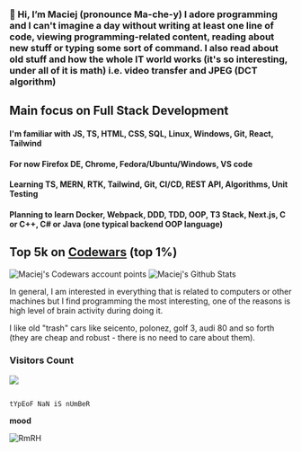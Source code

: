 ### 👋 Hi, I’m Maciej (pronounce  Ma-che-y) I adore programming and I can't imagine a day without writing at least one line of code, viewing programming-related content, reading about new stuff or typing some sort of command. I also read about old stuff and how the whole IT world works (it's so interesting, under all of it is math) i.e. video transfer and JPEG (DCT algorithm)

## Main focus on Full Stack Development

#### I'm familiar with JS, TS, HTML, CSS, SQL, Linux, Windows, Git, React, Tailwind

#### For now Firefox DE, Chrome, Fedora/Ubuntu/Windows, VS code

#### Learning TS, MERN, RTK, Tailwind, Git, CI/CD, REST API, Algorithms, Unit Testing

#### Planning to learn Docker, Webpack, DDD, TDD, OOP, T3 Stack, Next.js, C or C++, C# or Java (one typical backend OOP language)

## Top 5k on [Codewars](https://www.codewars.com/users/maciek367/stats) (top 1%)
<img src=https://www.codewars.com/users/maciek367/badges/large alt="Maciej's Codewars account points">

<img alt="Maciej's Github Stats" src="https://github-readme-stats-taupe-tau.vercel.app/api?username=maciek367&count_private=true&theme=tokyonight">

In general, I am interested in everything that is related to computers or other machines but I find programming the most interesting, one of the reasons is high level of brain activity during doing it.

I like old "trash" cars like seicento, polonez, golf 3, audi 80 and so forth (they are cheap and robust - there is no need to care about them).

### Visitors Count

![](https://komarev.com/ghpvc/?username=your-github-username)

                                                                                                                                                                                                                                                                                    tYpEoF NaN iS nUmBeR


<strong>mood</strong>

![RmRH](https://user-images.githubusercontent.com/81487891/232110692-0798aa9a-758a-4511-b676-6531cb5053d8.gif)
